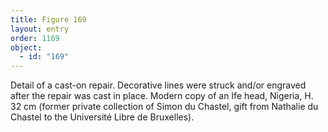 ```yaml
---
title: Figure 169
layout: entry
order: 1169
object:
  - id: "169"
---
```


Detail of a cast-on repair. Decorative lines were struck and/or engraved after the repair was cast in place. Modern copy of an Ife head, Nigeria, H. 32 cm (former private collection of Simon du Chastel, gift from Nathalie du Chastel to the Université Libre de Bruxelles).

